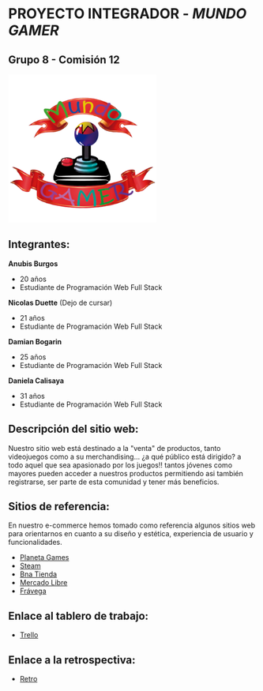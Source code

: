 # PROYECTO INTEGRADOR - ***MUNDO GAMER***
## Grupo 8 - Comisión 12
![logotipo](public/img/logo.png)
## Integrantes:
 
 **Anubis Burgos**
- 20 años
- Estudiante de Programación Web Full Stack

**Nicolas Duette** (Dejo de cursar)
- 21 años
- Estudiante de Programación Web Full Stack

**Damian Bogarin**
- 25 años
- Estudiante de Programación Web Full Stack

**Daniela Calisaya**
- 31 años
- Estudiante de Programación Web Full Stack

## Descripción del sitio web:
Nuestro sitio web está destinado a la "venta" de productos, tanto videojuegos como a su merchandising... ¿a qué público está dirigido? a todo aquel que sea apasionado por los juegos!! tantos jóvenes como mayores pueden acceder a nuestros productos permitiendo asi también registrarse, ser parte de esta comunidad y tener más beneficios.

## Sitios de referencia:

En nuestro e-commerce hemos tomado como referencia algunos sitios web para orientarnos en cuanto a su diseño y estética, experiencia de usuario y funcionalidades.

- [Planeta Games](https://planetagames.com.ar)
- [Steam](https://store.steampowered.com)
- [Bna Tienda](https://tiendabna.com.ar)
- [Mercado Libre](https://www.mercadolibre.com.ar)
- [Frávega](https://www.fravega.com)

## Enlace al tablero de trabajo: 

- [Trello](https://trello.com/b/fbcDp5NK/grupo-8)

## Enlace a la retrospectiva:

- [Retro](retro.md)